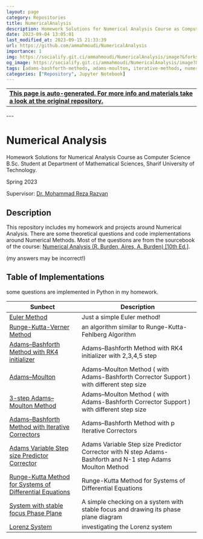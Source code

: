 ```yaml
---
layout: page
category: Repositories
title: NumericalAnalysis
description: Homework Solutions for Numerical Analysis Course as Computer Science B.Sc. Student at Department of Mathematical Sciences, Sharif University of Technology
date: 2023-09-04 13:05:01 
last_modified_at: 2023-09-15 21:33:39 
url: https://github.com/ammahmoudi/NumericalAnalysis
importance: 1
img: https://socialify.git.ci/ammahmoudi/NumericalAnalysis/image?&forks=1&issues=1&language=1&name=1&owner=1&stargazers=1&theme=Light
og_image: https://socialify.git.ci/ammahmoudi/NumericalAnalysis/image?&forks=1&issues=1&language=1&name=1&owner=1&stargazers=1&theme=Light
tags: [adams-bashforth-methods, adams-moulton, iterative-methods, numerical-methods, runge-kutta-methods]
categories: ["Repository", Jupyter Notebook]
---
```

<div id="open-in-github" > <table class="table-cv list-group-table"> <tbody> <tr>    <td class="list-group-name"><b>   <a href="https://github.com/ammahmoudi/NumericalAnalysis" rel="external nofollow noopener" target="_blank"><i class="fa-brands fa-github"></i> This page is auto-generated. For more info and materials take a look at the original repository.</a> </b></td></tr> </tbody> </table></div>
---


# Numerical Analysis
Homework Solutions for Numerical Analysis Course as Computer Science B.Sc. Student at Department of Mathematical Sciences, Sharif University of Technology.

Spring 2023

Supervisor: [Dr. Mohammad Reza Razvan](http://math.sharif.ir/faculties/razvan)


## Description
This repository includes my homework and projects around Numerical Analysis.
There are some theoretical questions and code implementations around Numerical Methods. Most of the questions are from the sourcebook of the course: [Numerical Analysis (R. Burden, Aires, A. Burden) [10th Ed.]](https://www.amazon.com/Richard-Burden-Numerical-Analysis-Hardcover/dp/B00SB3UL20).

(my answers may be incorrect!)

## Table of Implementations
some questions are implemented in Python in my homework.

| Sunbect | Description |
| --- | --- |
| [Euler Method](https://github.com/ammahmoudi/NumericalAnalysis/tree/main/Homeworks/5_2_9_Euler_method.ipynb) | Just a simple Euler method! |
| [Runge-Kutta-Verner Method](https://github.com/ammahmoudi/NumericalAnalysis/tree/main/Homeworks/5_5_7_Runge-Kutta-Verner_method.ipynb) | an algorithm similar to Runge-Kutta-Fehlberg Algorithm |
| [Adams–Bashforth Method with RK4 initializer](https://github.com/ammahmoudi/NumericalAnalysis/tree/main/Homeworks/5_6_3_b_Adams–Bashforth_rk4_intializer.ipynb) | Adams–Bashforth Method with RK4 initializer with 2,3,4,5 step |
| [Adams–Moulton](https://github.com/ammahmoudi/NumericalAnalysis/tree/main/Homeworks/5_6_6_Adams–Moulton.ipynb) |Adams–Moulton Method ( with Adams-Bashforth Corrector Support ) with different step size |
| [3-step Adams–Moulton Method](https://github.com/ammahmoudi/NumericalAnalysis/tree/main/Homeworks/5_6_13_3-step_Adams-Moulton_functional_itartion_vs_fix_point.ipynb) |Adams–Moulton Method ( with Adams-Bashforth Corrector Support ) with different step size |
| [Adams–Bashforth Method with Iterative Correctors](https://github.com/ammahmoudi/NumericalAnalysis/tree/main/Homeworks/5_6_15_Adams–Bashforth_with_Iterative_Correctors.ipynb) |Adams–Bashforth Method with  p Iterative Correctors |
| [Adams Variable Step size Predictor Corrector](https://github.com/ammahmoudi/NumericalAnalysis/tree/main/Homeworks/5_7_8_Adams_Variable_Step_Size_Predictor_Corrector.ipynb) |Adams Variable Step size Predictor Corrector with N step Adams-Bashforth and N-1 step Adams Moulton Method|
| [Runge-Kutta Method for Systems of Differential Equations](https://github.com/ammahmoudi/NumericalAnalysis/tree/main/Homeworks/5_9_2_b_Runge-Kutta_for_Systems_of_Differential_Equations.ipynb) |Runge-Kutta Method for Systems of Differential Equations|
| [System with stable focus Phase Plane](https://github.com/ammahmoudi/NumericalAnalysis/tree/main/Homeworks/System_with_Stable_Focus_Phase_Plane.ipynb) |A simple checking on a system with stable focus and drawing its phase plane diagram|
| [Lorenz System](https://github.com/ammahmoudi/NumericalAnalysis/tree/main/Homeworks/Lorenz) | investigating the Lorenz system|

